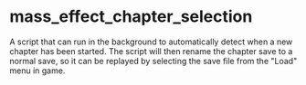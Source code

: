 # mass_effect_chapter_selection
A script that can run in the background to automatically detect when a new chapter has been started. The script will then rename the chapter save to a normal save, so it can be replayed by selecting the save file from the "Load" menu in game.
